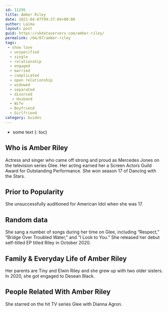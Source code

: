 ```yaml
---
id: 11295
title: Amber Riley
date: 2021-04-07T09:37:04+00:00
author: Laima
layout: post
guid: https://ukdataservers.com/amber-riley/
permalink: /04/07/amber-riley
tags:
 - show love
  - unspecified
  - single
  - relationship
  - engaged
  - married
  - complicated
  - open relationship
  - widowed
  - separated
  - divorced
   - Husband
  - Wife
  - Boyfriend
  - Girlfriend
category: Guides
---
```


* some text
{: toc}


## Who is Amber Riley
                  
                  
                  
Actress and singer who came off strong and proud as Mercedes Jones on the television series Glee. Her acting earned her a Screen Actors Guild Award for Outstanding Performance. She won season 17 of Dancing with the Stars. 
                  
              
            
              
            
                
                
                
## Prior to Popularity
                  
                  
                  
She unsuccessfully auditioned for American Idol when she was 17. 
                  
              
            
              
            
                
                
                
## Random data
                  
                  
                  
She sang a number of songs during her time on Glee, including &#8220;Respect,&#8221; &#8220;Bridge Over Troubled Water,&#8221; and &#8220;I Look to You.&#8221; She released her debut self-titled EP titled Riley in October 2020.
                  
              
            
              
            
                
                
                
## Family & Everyday Life of Amber Riley
                  
                  
                  
Her parents are Tiny and Elwin Riley and she grew up with two older sisters. In 2020, she got engaged to Desean Black. 
                  
              
            
              
            
                
                
                
## People Related With Amber Riley
                  
                  
                  
She starred on the hit TV series Glee with Dianna Agron. 
                  
              
            
              
            
                
              
            
              
              
            
            
              
            
          
          
          